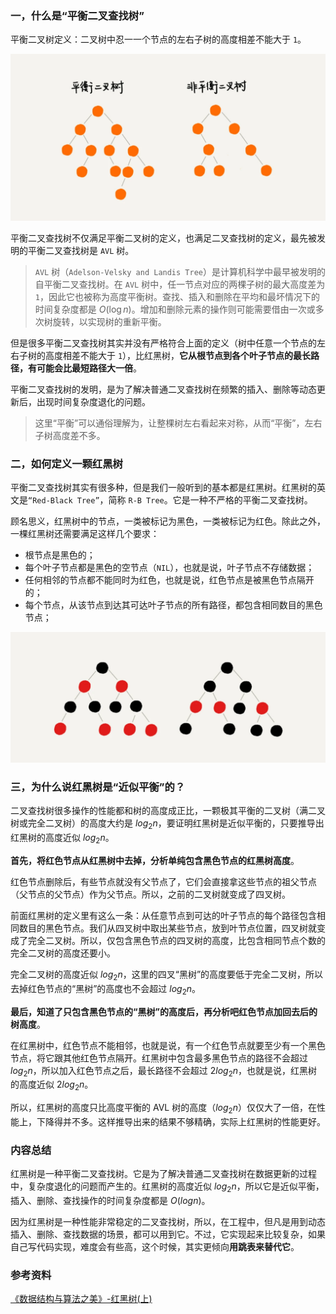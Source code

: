### 一，什么是“平衡二叉查找树”

平衡二叉树定义：二叉树中忍一一个节点的左右子树的高度相差不能大于 `1`。

![平衡二叉树实例](../../data/images/avl.png)

平衡二叉查找树不仅满足平衡二叉树的定义，也满足二叉查找树的定义，最先被发明的平衡二叉查找树是 `AVL` 树。

> `AVL` 树（`Adelson-Velsky and Landis Tree`）是计算机科学中最早被发明的自平衡二叉查找树。在 `AVL` 树中，任一节点对应的两棵子树的最大高度差为 `1`，因此它也被称为高度平衡树。查找、插入和删除在平均和最坏情况下的时间复杂度都是 $O(\log {n})$。增加和删除元素的操作则可能需要借由一次或多次树旋转，以实现树的重新平衡。

但是很多平衡二叉查找树其实并没有严格符合上面的定义（树中任意一个节点的左右子树的高度相差不能大于 `1`），比红黑树，**它从根节点到各个叶子节点的最长路径，有可能会比最短路径大一倍**。

平衡二叉查找树的发明，是为了解决普通二叉查找树在频繁的插入、删除等动态更新后，出现时间复杂度退化的问题。

> 这里“平衡”可以通俗理解为，让整棵树左右看起来对称，从而“平衡”，左右子树高度差不多。

### 二，如何定义一颗红黑树

平衡二叉查找树其实有很多种，但是我们一般听到的基本都是红黑树。红黑树的英文是`“Red-Black Tree”`，简称 `R-B Tree`。它是一种不严格的平衡二叉查找树。

顾名思义，红黑树中的节点，一类被标记为黑色，一类被标记为红色。除此之外，一棵红黑树还需要满足这样几个要求：

+ 根节点是黑色的；
+ 每个叶子节点都是黑色的空节点（`NIL`），也就是说，叶子节点不存储数据；
+ 任何相邻的节点都不能同时为红色，也就是说，红色节点是被黑色节点隔开的；
+ 每个节点，从该节点到达其可达叶子节点的所有路径，都包含相同数目的黑色节点；

![红黑树实例](../../data/images/rb_tree.png)

### 三，为什么说红黑树是“近似平衡”的？

二叉查找树很多操作的性能都和树的高度成正比，一颗极其平衡的二叉树（满二叉树或完全二叉树）的高度大约是 $log_2{n}$，要证明红黑树是近似平衡的，只要推导出红黑树的高度近似 $log_2{n}$。

**首先，将红色节点从红黑树中去掉，分析单纯包含黑色节点的红黑树高度**。

红色节点删除后，有些节点就没有父节点了，它们会直接拿这些节点的祖父节点（父节点的父节点）作为父节点。所以，之前的二叉树就变成了四叉树。

前面红黑树的定义里有这么一条：从任意节点到可达的叶子节点的每个路径包含相同数目的黑色节点。我们从四叉树中取出某些节点，放到叶节点位置，四叉树就变成了完全二叉树。所以，仅包含黑色节点的四叉树的高度，比包含相同节点个数的完全二叉树的高度还要小。

完全二叉树的高度近似 $log_2{n}$，这里的四叉“黑树”的高度要低于完全二叉树，所以去掉红色节点的“黑树”的高度也不会超过 $log_2{n}$。

**最后，知道了只包含黑色节点的“黑树”的高度后，再分析吧红色节点加回去后的树高度**。

在红黑树中，红色节点不能相邻，也就是说，有一个红色节点就要至少有一个黑色节点，将它跟其他红色节点隔开。红黑树中包含最多黑色节点的路径不会超过 $log_2{n}$，所以加入红色节点之后，最长路径不会超过 $2log_2{n}$，也就是说，红黑树的高度近似 $2log_2{n}$。

所以，红黑树的高度只比高度平衡的 AVL 树的高度（$log_2{n}$）仅仅大了一倍，在性能上，下降得并不多。这样推导出来的结果不够精确，实际上红黑树的性能更好。

### 内容总结

红黑树是一种平衡二叉查找树。它是为了解决普通二叉查找树在数据更新的过程中，复杂度退化的问题而产生的。红黑树的高度近似 $log_2{n}$，所以它是近似平衡，插入、删除、查找操作的时间复杂度都是 $O(logn)$。

因为红黑树是一种性能非常稳定的二叉查找树，所以，在工程中，但凡是用到动态插入、删除、查找数据的场景，都可以用到它。不过，它实现起来比较复杂，如果自己写代码实现，难度会有些高，这个时候，其实更倾向**用跳表来替代它**。

### 参考资料

[《数据结构与算法之美》-红黑树(上)](https://time.geekbang.org/column/article/68638)
